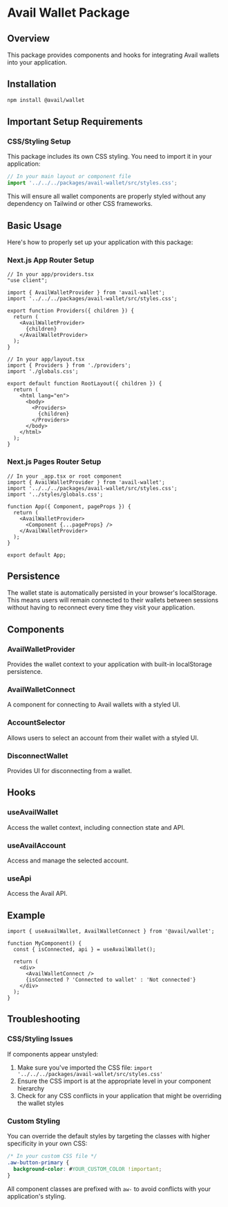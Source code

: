 # Avail Wallet Package

## Overview
This package provides components and hooks for integrating Avail wallets into your application.

## Installation
```bash
npm install @avail/wallet
```

## Important Setup Requirements

### CSS/Styling Setup
This package includes its own CSS styling. You need to import it in your application:

```js
// In your main layout or component file
import '../../../packages/avail-wallet/src/styles.css';
```

This will ensure all wallet components are properly styled without any dependency on Tailwind or other CSS frameworks.

## Basic Usage
Here's how to properly set up your application with this package:

### Next.js App Router Setup

```tsx
// In your app/providers.tsx
"use client";

import { AvailWalletProvider } from 'avail-wallet';
import '../../../packages/avail-wallet/src/styles.css';

export function Providers({ children }) {
  return (
    <AvailWalletProvider>
      {children}
    </AvailWalletProvider>
  );
}

// In your app/layout.tsx
import { Providers } from './providers';
import './globals.css';

export default function RootLayout({ children }) {
  return (
    <html lang="en">
      <body>
        <Providers>
          {children}
        </Providers>
      </body>
    </html>
  );
}
```

### Next.js Pages Router Setup

```tsx
// In your _app.tsx or root component
import { AvailWalletProvider } from 'avail-wallet';
import '../../../packages/avail-wallet/src/styles.css';
import '../styles/globals.css';

function App({ Component, pageProps }) {
  return (
    <AvailWalletProvider>
      <Component {...pageProps} />
    </AvailWalletProvider>
  );
}

export default App;
```

## Persistence
The wallet state is automatically persisted in your browser's localStorage. This means users will remain connected to their wallets between sessions without having to reconnect every time they visit your application.

## Components

### AvailWalletProvider
Provides the wallet context to your application with built-in localStorage persistence.

### AvailWalletConnect
A component for connecting to Avail wallets with a styled UI.

### AccountSelector
Allows users to select an account from their wallet with a styled UI.

### DisconnectWallet
Provides UI for disconnecting from a wallet.

## Hooks

### useAvailWallet
Access the wallet context, including connection state and API.

### useAvailAccount
Access and manage the selected account.

### useApi
Access the Avail API.

## Example
```tsx
import { useAvailWallet, AvailWalletConnect } from '@avail/wallet';

function MyComponent() {
  const { isConnected, api } = useAvailWallet();

  return (
    <div>
      <AvailWalletConnect />
      {isConnected ? 'Connected to wallet' : 'Not connected'}
    </div>
  );
}
```

## Troubleshooting

### CSS/Styling Issues
If components appear unstyled:

1. Make sure you've imported the CSS file: `import '../../../packages/avail-wallet/src/styles.css'`
2. Ensure the CSS import is at the appropriate level in your component hierarchy
3. Check for any CSS conflicts in your application that might be overriding the wallet styles

### Custom Styling
You can override the default styles by targeting the classes with higher specificity in your own CSS:

```css
/* In your custom CSS file */
.aw-button-primary {
  background-color: #YOUR_CUSTOM_COLOR !important;
}
```

All component classes are prefixed with `aw-` to avoid conflicts with your application's styling.
